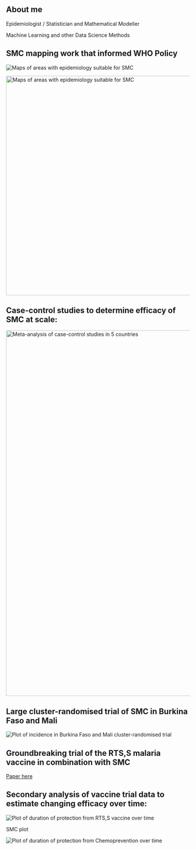 ## About me

Epidemiologist / Statistician and Mathematical Modeller

Machine Learning and other Data Science Methods


## SMC mapping work that informed WHO Policy

![Maps of areas with epidemiology suitable for SMC](images/Cairns_NatComms_2012_chemoprevention_mapping.webp)

<img
alt="Maps of areas with epidemiology suitable for SMC" 
src="images/Cairns_NatComms_2012_chemoprevention_mapping.webp" 
height="600">


## Case-control studies to determine efficacy of SMC at scale:

<img 
alt="Meta-analysis of case-control studies in 5 countries" 
src="images/Cairns_PMED_2021_case_control_meta-analysis.PNG" 
height="1000">

## Large cluster-randomised trial of SMC in Burkina Faso and Mali

![Plot of incidence in Burkina Faso and Mali cluster-randomised trial](images/Cairns_PMED_2020_incidence_time_series.png)


## Groundbreaking trial of the RTS,S malaria vaccine in combination with SMC

[Paper here](https://www.nejm.org/doi/10.1056/NEJMoa2026330)

## Secondary analysis of vaccine trial data to estimate changing efficacy over time: 

![Plot of duration of protection from RTS,S vaccine over time](images/Cairns_BMC_2022_vaccine_duration.webp)


SMC plot

![Plot of duration of protection from Chemoprevention over time](images/Cairns_BMC_2022_chemoprevention_duration.webp)
